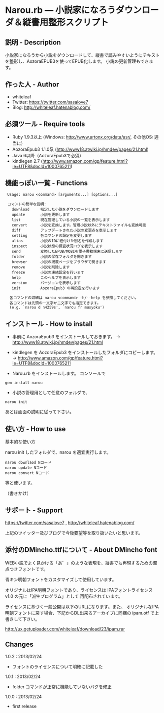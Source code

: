 Narou.rb ― 小説家になろうダウンローダ＆縦書用整形スクリプト
============================================================

説明 - Description
------------------

小説家になろうから小説をダウンロードして、縦書で読みやすいようにテキストを整形し、AozoraEPUB3を使ってEPUB化します。
小説の更新管理もできます。

作った人 - Author
-----------------
* whiteleaf
* Twitter: https://twitter.com/sasalove7
* Blog: http://whiteleaf.hatenablog.com/

必須ツール - Require tools
--------------------------
* Ruby 1.9.3以上 (Windows: http://www.artonx.org/data/asr/, その他OS: 適当に)
* AozoraEpub3 1.1.0系 (http://www18.atwiki.jp/hmdev/pages/21.html)
* Java 6以降（AozoraEpub3で必須）
* kindlegen 2.7 (http://www.amazon.com/gp/feature.html?ie=UTF8&docId=1000765211)

機能っぽい一覧 - Functions
--------------------------
```
 Usage: narou <command> [arguments...] [options...]

 コマンドの簡単な説明:
   download     指定した小説をダウンロードします
   update       小説を更新します
   list         現在管理している小説の一覧を表示します
   convert      小説を変換します。管理小説以外にテキストファイルも変換可能
   diff         アップデートされた小説の変更点を表示します
   setting      各コマンドの設定を変更します
   alias        小説のIDに紐付けた別名を作成します
   inspect      小説状態の調査状況ログを表示します
   send         変換したEPUB/MOBIを電子書籍端末に送信します
   folder       小説の保存フォルダを開きます
   browser      小説の掲載ページをブラウザで開きます
   remove       小説を削除します
   freeze       小説の凍結設定を行います
   help         このヘルプを表示します
   version      バージョンを表示します
   init         AozoraEpub3 の再設定を行います

  各コマンドの詳細は narou <command> -h/--help を参照してください。
  各コマンドは先頭の一文字か二文字でも指定できます。
  (e.g. `narou d n4259s', `narou fr musyoku')
```

インストール - How to install
-----------------------------
* 事前に AozoraEpub3 をインストールしておきます。
  → http://www18.atwiki.jp/hmdev/pages/21.html

* kindlegen を AozoraEpub3 をインストールしたフォルダにコピーします。
  → http://www.amazon.com/gp/feature.html?ie=UTF8&docId=1000765211

* Narou.rb をインストールします。
  コンソールで
```
gem install narou
```

* 小説の管理用として任意のフォルダで、
```
narou init
```
  あとは画面の説明に従って下さい。

使い方 - How to use
-------------------
基本的な使い方

narou init したフォルダで、narou <command> を適宜実行します。
```
narou downlaod Nコード
narou update Nコード
narou convert Nコード
```
等と使います。

（書きかけ）

サポート - Support
------------------
https://twitter.com/sasalove7 , http://whiteleaf.hatenablog.com/

上記のツイッター及びブログで今後要望等を取り扱いたいと思います。

添付のDMincho.ttfについて - About DMincho font
----------------------------------------------
WEB小説でよく見かける「あ゛」のような表現を、縦書でも再現するための濁点つきフォントです。

青キン明朝フォントをカスタマイズして使用しています。

オリジナルはIPA明朝フォントであり、ライセンスは IPAフォントライセンスv1.0 の元に「派生プログラム」として
再配布されています。

ライセンスに基づく一般公開は以下のURLになります。また、
オリジナルなIPA明朝フォントに戻す場合、下記からDL出来るアーカイブに同梱の ipam.otf で上書きして下さい。

http://ux.getuploader.com/whiteleaf/download/23/ipam.rar

Changes
-------

1.0.2 : 2013/02/24
 - フォントのライセンスについて明確に記載した

1.0.1 : 2013/02/24
 - folder コマンドが正常に機能していないバグを修正

1.0.0 : 2013/02/24
 - first release
